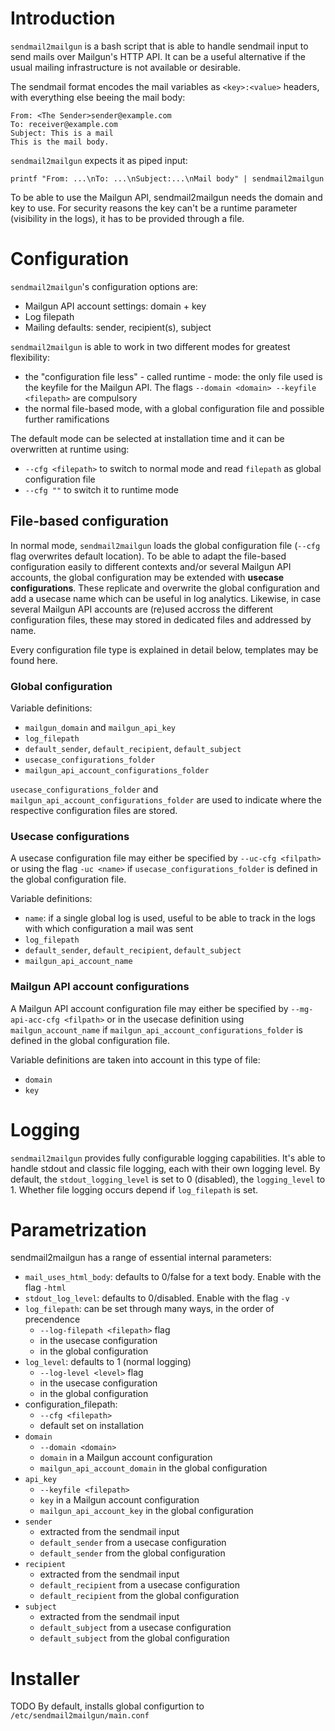 # Introduction
`sendmail2mailgun` is a bash script that is able to handle sendmail input to send mails over Mailgun's HTTP API. It can be a useful 
alternative if the usual mailing infrastructure is not available or desirable. 

The sendmail format encodes the mail variables as `<key>:<value>` headers, with everything else beeing the mail body: 
```
From: <The Sender>sender@example.com
To: receiver@example.com
Subject: This is a mail
This is the mail body.
```  
`sendmail2mailgun` expects it as piped input:
```
printf "From: ...\nTo: ...\nSubject:...\nMail body" | sendmail2mailgun
```
To be able to use the Mailgun API, sendmail2mailgun needs the domain and key to use. For security reasons the key can't be a runtime 
parameter (visibility in the logs), it has to be provided through a file. 

# Configuration
`sendmail2mailgun`'s configuration options are:
- Mailgun API account settings: domain + key
- Log filepath
- Mailing defaults: sender, recipient(s), subject

`sendmail2mailgun` is able to work in two different modes for greatest flexibility:
- the "configuration file less" - called runtime - mode: the only file used is the keyfile for the Mailgun API. The flags 
  `--domain <domain> --keyfile <filepath>` are compulsory
- the normal file-based mode, with a global configuration file and possible further ramifications

The default mode can be selected at installation time and it can be overwritten at runtime using:
- `--cfg <filepath>` to switch to normal mode and read `filepath` as global configuration file
- `--cfg ""` to switch it to runtime mode

## File-based configuration
In normal mode, `sendmail2mailgun` loads the global configuration file (`--cfg` flag overwrites default location). To be able to adapt 
the file-based configuration easily to different contexts and/or several Mailgun API accounts, the global configuration may be extended 
with **usecase configurations**. These replicate and overwrite the global configuration and add a usecase name which can be useful in 
log analytics. Likewise, in case several Mailgun API accounts are (re)used accross the different configuration files, these may stored 
in dedicated files and addressed by name.

Every configuration file type is explained in detail below, templates may be found here.

### Global configuration
Variable definitions:
- `mailgun_domain` and `mailgun_api_key`
- `log_filepath`
- `default_sender`, `default_recipient`, `default_subject`
- `usecase_configurations_folder`
- `mailgun_api_account_configurations_folder`

`usecase_configurations_folder` and `mailgun_api_account_configurations_folder` are used to indicate where the respective configuration 
files are stored. 

### Usecase configurations
A usecase configuration file may either be specified by `--uc-cfg <filpath>` or using the flag `-uc <name>` if 
`usecase_configurations_folder` is defined in the global configuration file.  

Variable definitions:
- `name`: if a single global log is used, useful to be able to track in the logs with which configuration a mail was sent
- `log_filepath`
- `default_sender`, `default_recipient`, `default_subject`
- `mailgun_api_account_name`
 
### Mailgun API account configurations
A Mailgun API account configuration file may either be specified by `--mg-api-acc-cfg <filpath>` or in the usecase definition using 
`mailgun_account_name` if `mailgun_api_account_configurations_folder` is defined in the global configuration file.

Variable definitions are taken into account in this type of file:
- `domain`
- `key`

# Logging
`sendmail2mailgun` provides fully configurable logging capabilities. It's able to handle stdout and classic file logging, each with 
their own logging level.
By default, the `stdout_logging_level` is set to 0 (disabled), the `logging_level` to 1. Whether file logging occurs depend if
`log_filepath` is set.

# Parametrization
sendmail2mailgun has a range of essential internal parameters:
- `mail_uses_html_body`: defaults to 0/false for a text body. Enable with the flag `-html`
- `stdout_log_level`: defaults to 0/disabled. Enable with the flag `-v`
- `log_filepath`: can be set through many ways, in the order of precendence
	+ `--log-filepath <filepath>` flag
	+ in the usecase configuration
	+ in the global configuration
- `log_level`: defaults to 1 (normal logging)
	+ `--log-level <level>` flag
	+ in the usecase configuration
	+ in the global configuration
- configuration_filepath: 
	+ `--cfg <filepath>`
	+ default set on installation
- `domain`
	+ `--domain <domain>`
	+ `domain` in a Mailgun account configuration
	+ `mailgun_api_account_domain` in the global configuration
- `api_key`
	+ `--keyfile <filepath>`
	+ `key` in a Mailgun account configuration
	+ `mailgun_api_account_key` in the global configuration
- `sender`
	+ extracted from the sendmail input
	+ `default_sender` from a usecase configuration
	+ `default_sender` from the global configuration
- `recipient`
	+ extracted from the sendmail input
	+ `default_recipient` from a usecase configuration
	+ `default_recipient` from the global configuration
- `subject`
	+ extracted from the sendmail input
	+ `default_subject` from a usecase configuration
	+ `default_subject` from the global configuration

# Installer
TODO 
By default, installs global configurtion to `/etc/sendmail2mailgun/main.conf`
